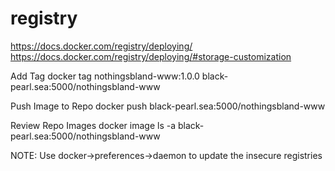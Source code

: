 # registry

https://docs.docker.com/registry/deploying/
https://docs.docker.com/registry/deploying/#storage-customization


Add Tag
docker tag nothingsbland-www:1.0.0 black-pearl.sea:5000/nothingsbland-www

Push Image to Repo
docker push black-pearl.sea:5000/nothingsbland-www 

Review Repo Images
docker image ls -a black-pearl.sea:5000/nothingsbland-www

NOTE: Use docker->preferences->daemon to update the insecure registries
